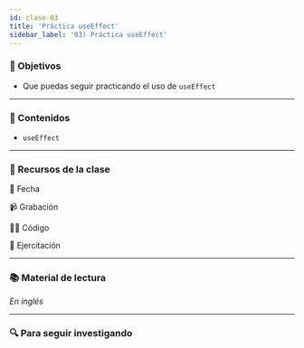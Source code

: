 ```yaml
---
id: clase-03
title: 'Práctica useEffect'
sidebar_label: '03) Práctica useEffect'
---
```


### 🏁 Objetivos

- Que puedas seguir practicando el uso de `useEffect`

---

### 📝 Contenidos

- `useEffect`

---

### 🚀 Recursos de la clase

📆 Fecha

📹 Grabación

👩‍💻 Código

💪 Ejercitación

---

### 📚 Material de lectura

_En inglés_

---

### 🔍 Para seguir investigando
